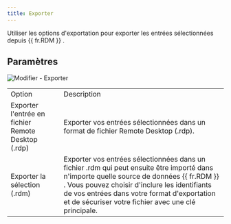 ```yaml
---
title: Exporter
---
```

Utiliser les options d'exportation pour exporter les entrées sélectionnées depuis {{ fr.RDM }} . 

## Paramètres 

![Modifier - Exporter](https://webdevolutions.azureedge.net/docs/fr/rdm/mac/clip4078.png) 

<table>
	<tr>
		<td>
Option 
		</td>
		<td>
Description 
		</td>
	</tr>
		<td>
Exporter l'entrée en fichier Remote Desktop (.rdp) 
		</td>
		<td>
Exporter vos entrées sélectionnées dans un format de fichier Remote Desktop (.rdp). 
		</td>
	</tr>
		<td>
Exporter la sélection (.rdm) 
		</td>
		<td>
Exporter vos entrées sélectionnées dans un fichier .rdm qui peut ensuite être importé dans n'importe quelle source de données {{ fr.RDM }} . Vous pouvez choisir d'inclure les identifiants de vos entrées dans votre format d'exportation et de sécuriser votre fichier avec une clé principale. 
		</td>
	</tr>
</table>



